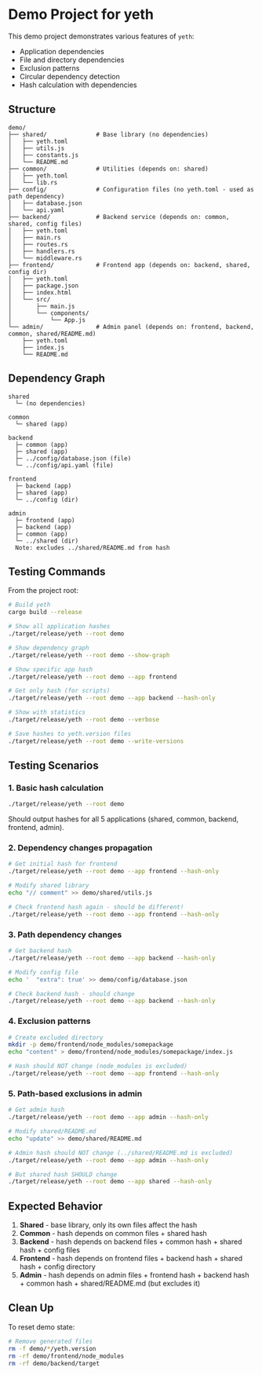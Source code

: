 # Demo Project for yeth

This demo project demonstrates various features of `yeth`:

- Application dependencies
- File and directory dependencies
- Exclusion patterns
- Circular dependency detection
- Hash calculation with dependencies

## Structure

```
demo/
├── shared/              # Base library (no dependencies)
│   ├── yeth.toml
│   ├── utils.js
│   ├── constants.js
│   └── README.md
├── common/              # Utilities (depends on: shared)
│   ├── yeth.toml
│   └── lib.rs
├── config/              # Configuration files (no yeth.toml - used as path dependency)
│   ├── database.json
│   └── api.yaml
├── backend/             # Backend service (depends on: common, shared, config files)
│   ├── yeth.toml
│   ├── main.rs
│   ├── routes.rs
│   ├── handlers.rs
│   └── middleware.rs
├── frontend/            # Frontend app (depends on: backend, shared, config dir)
│   ├── yeth.toml
│   ├── package.json
│   ├── index.html
│   └── src/
│       ├── main.js
│       └── components/
│           └── App.js
└── admin/               # Admin panel (depends on: frontend, backend, common, shared/README.md)
    ├── yeth.toml
    ├── index.js
    └── README.md
```

## Dependency Graph

```
shared
  └─ (no dependencies)

common
  └─ shared (app)

backend
  ├─ common (app)
  ├─ shared (app)
  ├─ ../config/database.json (file)
  └─ ../config/api.yaml (file)

frontend
  ├─ backend (app)
  ├─ shared (app)
  └─ ../config (dir)

admin
  ├─ frontend (app)
  ├─ backend (app)
  ├─ common (app)
  └─ ../shared (dir)
  Note: excludes ../shared/README.md from hash
```

## Testing Commands

From the project root:

```bash
# Build yeth
cargo build --release

# Show all application hashes
./target/release/yeth --root demo

# Show dependency graph
./target/release/yeth --root demo --show-graph

# Show specific app hash
./target/release/yeth --root demo --app frontend

# Get only hash (for scripts)
./target/release/yeth --root demo --app backend --hash-only

# Show with statistics
./target/release/yeth --root demo --verbose

# Save hashes to yeth.version files
./target/release/yeth --root demo --write-versions
```

## Testing Scenarios

### 1. Basic hash calculation
```bash
./target/release/yeth --root demo
```
Should output hashes for all 5 applications (shared, common, backend, frontend, admin).

### 2. Dependency changes propagation
```bash
# Get initial hash for frontend
./target/release/yeth --root demo --app frontend --hash-only

# Modify shared library
echo "// comment" >> demo/shared/utils.js

# Check frontend hash again - should be different!
./target/release/yeth --root demo --app frontend --hash-only
```

### 3. Path dependency changes
```bash
# Get backend hash
./target/release/yeth --root demo --app backend --hash-only

# Modify config file
echo '  "extra": true' >> demo/config/database.json

# Check backend hash - should change
./target/release/yeth --root demo --app backend --hash-only
```

### 4. Exclusion patterns
```bash
# Create excluded directory
mkdir -p demo/frontend/node_modules/somepackage
echo "content" > demo/frontend/node_modules/somepackage/index.js

# Hash should NOT change (node_modules is excluded)
./target/release/yeth --root demo --app frontend --hash-only
```

### 5. Path-based exclusions in admin
```bash
# Get admin hash
./target/release/yeth --root demo --app admin --hash-only

# Modify shared/README.md
echo "update" >> demo/shared/README.md

# Admin hash should NOT change (../shared/README.md is excluded)
./target/release/yeth --root demo --app admin --hash-only

# But shared hash SHOULD change
./target/release/yeth --root demo --app shared --hash-only
```

## Expected Behavior

1. **Shared** - base library, only its own files affect the hash
2. **Common** - hash depends on common files + shared hash
3. **Backend** - hash depends on backend files + common hash + shared hash + config files
4. **Frontend** - hash depends on frontend files + backend hash + shared hash + config directory
5. **Admin** - hash depends on admin files + frontend hash + backend hash + common hash + shared/README.md (but excludes it)

## Clean Up

To reset demo state:
```bash
# Remove generated files
rm -f demo/*/yeth.version
rm -rf demo/frontend/node_modules
rm -rf demo/backend/target
```

